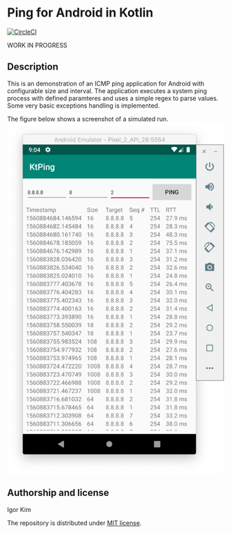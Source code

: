 # Ping for Android in Kotlin

[![CircleCI](https://circleci.com/gh/igorskh/kt_ping.svg?style=svg)](https://circleci.com/gh/igorskh/kt_ping)

WORK IN PROGRESS

## Description
This is an demonstration of an ICMP ping application for Android with configurable size and interval. The application executes a system ping process with defined paramteres and uses a simple regex to parse values. Some very basic exceptions handling is implemented.

The figure below shows a screenshot of a simulated run.
![](public/screenshot.png)

## Authorship and license
Igor Kim

The repository is distributed under [MIT license](LICENSE.MD).